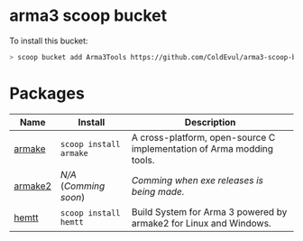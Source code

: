 # arma3 scoop bucket

To install this bucket: 

```sh
> scoop bucket add Arma3Tools https://github.com/ColdEvul/arma3-scoop-bucket.git
```

# Packages
| Name                                                | Install                                 | Description                                |
| --------------------------------------------------- | --------------------------------------- | ------------------------------------------ |
| [armake](https://github.com/KoffeinFlummi/armake)   | `scoop install armake`                  | A cross-platform, open-source C implementation of Arma modding tools. |
| [armake2](https://github.com/KoffeinFlummi/armake2) | *N/A* (*Comming soon*)                  | *Comming when exe releases is being made.* |
| [hemtt](https://github.com/synixebrett/HEMTT)       | `scoop install hemtt`                   | Build System for Arma 3 powered by armake2 for Linux and Windows. |
